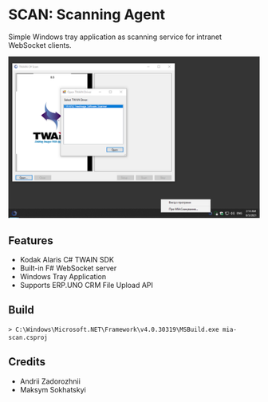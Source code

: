 SCAN: Scanning Agent
====================

Simple Windows tray application as scanning service for intranet WebSocket clients.

![Screenshot](/Resources/screenshot.png)

Features
--------

* Kodak Alaris C# TWAIN SDK
* Built-in F# WebSocket server
* Windows Tray Application
* Supports ERP.UNO CRM File Upload API

Build
-----

```
> C:\Windows\Microsoft.NET\Framework\v4.0.30319\MSBuild.exe mia-scan.csproj
```

Credits
-------

* Andrii Zadorozhnii
* Maksym Sokhatskyi

